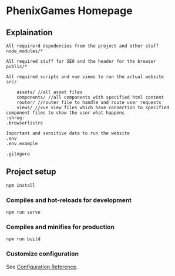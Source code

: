 # PhenixGames Homepage

## Explaination ##

```
All requirerd depedencies from the project and other stuff
node_modules/*

All required stuff for SEO and the header for the browser
public/*

All required scripts and vue views to run the actual website
src/
    
    assets/ //all asset files
    components/ //all components with specified html content
    router/ //router file to handle and route user requests
    views/ //vue view files which have connection to specified component files to show the user what happens
:shrug:
.browserlistrc

Important and sensitive data to run the website
.env
.env.example

.gitngore

```
## Project setup
```
npm install
```

### Compiles and hot-reloads for development
```
npm run serve
```

### Compiles and minifies for production
```
npm run build
```

### Customize configuration
See [Configuration Reference](https://cli.vuejs.org/config/).
